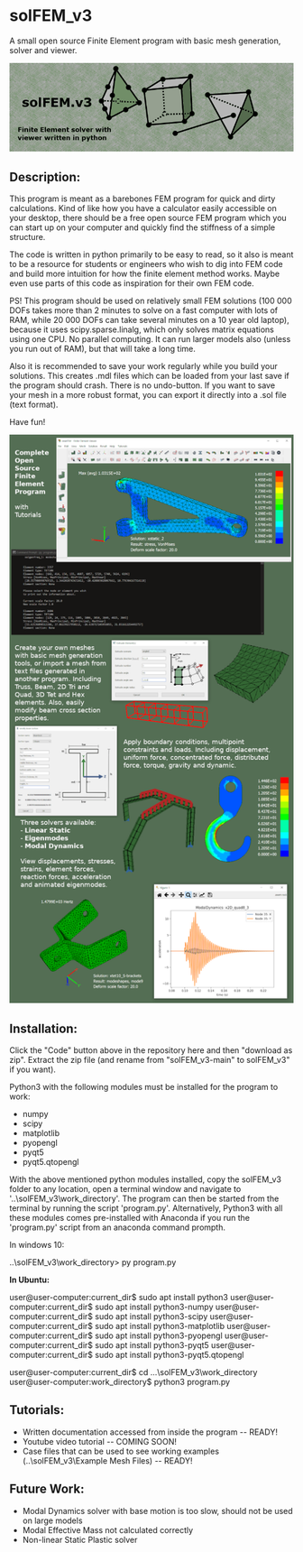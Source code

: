 # solFEM_v3
A small open source Finite Element program with basic mesh generation, solver and viewer.

![alt text](https://github.com/MrMechanics/solFEM_v3/blob/main/Splash/elements.png?raw=true)

Description:
------------

This program is meant as a barebones FEM program for quick and dirty calculations.
Kind of like how you have a calculator easily accessible on your desktop, there
should be a free open source FEM program which you can start up on your computer
and quickly find the stiffness of a simple structure.

The code is written in python primarily to be easy to read, so it also is meant to
be a resource for students or engineers who wish to dig into FEM code and build more 
intuition for how the finite element method works. Maybe even use parts of this 
code as inspiration for their own FEM code.

PS! This program should be used on relatively small FEM solutions (100 000 DOFs 
takes more than 2 minutes to solve on a fast computer with lots of RAM, while 
20 000 DOFs can take several minutes on a 10 year old laptop), because it uses 
scipy.sparse.linalg, which only solves matrix equations using one CPU. No parallel 
computing. It can run larger models also (unless you run out of RAM), but that
will take a long time.

Also it is recommended to save your work regularly while you build your solutions.
This creates .mdl files which can be loaded from your last save if the program
should crash. There is no undo-button. If you want to save your mesh in a more 
robust format, you can export it directly into a .sol file (text format).

Have fun!

![alt text](https://github.com/MrMechanics/solFEM_v3/blob/main/Splash/program.png?raw=true)

Installation:
-------------

Click the "Code" button above in the repository here and then "download as zip".
Extract the zip file (and rename from "solFEM_v3-main" to solFEM_v3" if you want).

Python3 with the following modules must be installed for the program to work:
- numpy
- scipy
- matplotlib
- pyopengl
- pyqt5
- pyqt5.qtopengl

With the above mentioned python modules installed, copy the solFEM_v3 folder to any location, 
open a terminal window and navigate to '..\solFEM_v3\work_directory'. The program can then be
started from the terminal by running the script 'program.py'. Alternatively, Python3 with all
these modules comes pre-installed with Anaconda if you run the 'program.py' script from an
anaconda command prompth.

In windows 10:

..\solFEM_v3\work_directory> py program.py

<b>In Ubuntu:</b>

user@user-computer:current_dir$ sudo apt install python3
user@user-computer:current_dir$ sudo apt install python3-numpy
user@user-computer:current_dir$ sudo apt install python3-scipy
user@user-computer:current_dir$ sudo apt install python3-matplotlib
user@user-computer:current_dir$ sudo apt install python3-pyopengl
user@user-computer:current_dir$ sudo apt install python3-pyqt5
user@user-computer:current_dir$ sudo apt install python3-pyqt5.qtopengl

user@user-computer:current_dir$ cd ...\solFEM_v3\work_directory
user@user-computer:work_directory$ python3 program.py



Tutorials:
----------

- Written documentation accessed from inside the program -- READY!
- Youtube video tutorial -- COMING SOON!
- Case files that can be used to see working examples (..\solFEM_v3\Example Mesh Files) -- READY!



Future Work:
------------

- Modal Dynamics solver with base motion is too slow, should not be used on large models
- Modal Effective Mass not calculated correctly
- Non-linear Static Plastic solver


